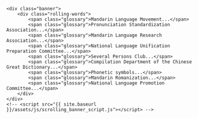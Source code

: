     <div class="banner">
        <div class="rolling-words">
            <span class="glossary">Mandarin Language Movement...</span>
			<span class="glossary">Pronunciation Standardization Association...</span>
			<span class="glossary">Mandarin Language Research Association...</span>
            <span class="glossary">National Language Unification Preparation Committee...</span>
            <span class="glossary">Several Persons Club...</span>
			<span class="glossary">Compilation Department of the Chinese Great Dictionary...</span>
			<span class="glossary">Phonetic symbols...</span>
			<span class="glossary">Mandarin Romanization...</span>
			<span class="glossary">National Language Promotion Committee...</span>
        </div>
    </div>
    <!-- <script src="{{ site.baseurl }}/assets/js/scrolling_banner_script.js"></script> -->
